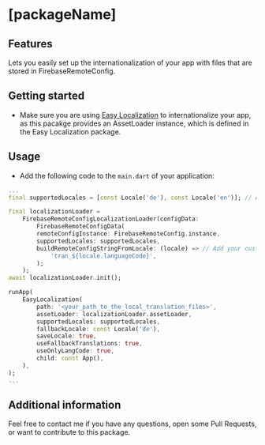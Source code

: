# [packageName]

## Features

Lets you easily set up the internationalization of your app with files that are stored in FirebaseRemoteConfig.

## Getting started

* Make sure you are using [Easy Localization](https://pub.dev/packages/easy_localization) to internationalize your app, as this pacakge provides an AssetLoader instance, which is defined in the Easy Localization package.

## Usage

* Add the following code to the ```main.dart``` of your application:

```dart
...
final supportedLocales = [const Locale('de'), const Locale('en')]; // Add your supported locales here

final localizationLoader =
    FirebaseRemoteConfigLocalizationLoader(configData: 
        FirebaseRemoteConfigData(
        remoteConfigInstance: FirebaseRemoteConfig.instance,
        supportedLocales: supportedLocales,
        buildRemoteConfigStringFromLocale: (locale) => // Add your custom implementation here
            'tran_${locale.languageCode}',
        );
    );
await localizationLoader.init();

runApp(
    EasyLocalization(
        path: '<your_path_to_the_local_translation_files>',
        assetLoader: localizationLoader.assetLoader,
        supportedLocales: supportedLocales,
        fallbackLocale: const Locale('de'),
        saveLocale: true,
        useFallbackTranslations: true,
        useOnlyLangCode: true,
        child: const App(),
    ),
);
...
```

## Additional information

Feel free to contact me if you have any questions, open some Pull Requests, or want to contribute to this package.
